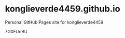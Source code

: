 # konglieverde4459.github.io
Personal GitHub Pages site for konglieverde4459































































7G0FUnBU
